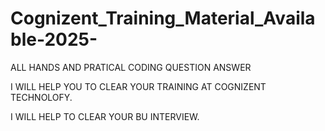 # Cognizent_Training_Material_Available-2025-

ALL HANDS AND  PRATICAL CODING QUESTION ANSWER

I WILL HELP YOU TO CLEAR YOUR TRAINING AT COGNIZENT TECHNOLOFY.

I WILL HELP TO CLEAR YOUR BU INTERVIEW.

